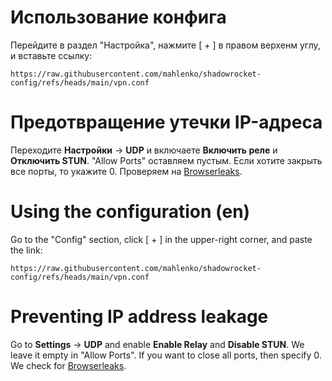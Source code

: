# Использование конфига
Перейдите в раздел "Настройка", нажмите [ + ] в правом верхенм углу, и вставьте ссылку:
```
https://raw.githubusercontent.com/mahlenko/shadowrocket-config/refs/heads/main/vpn.conf
```

# Предотвращение утечки IP-адреса
Переходите **Настройки** → **UDP** и включаете **Включить реле** и **Отключить STUN**. "Allow Ports" оставляем пустым. Если хотите закрыть все порты, то укажите 0. Проверяем на [Browserleaks](https://browserleaks.com/dns).

# Using the configuration (en)
Go to the "Config" section, click [ + ] in the upper-right corner, and paste the link:
```
https://raw.githubusercontent.com/mahlenko/shadowrocket-config/refs/heads/main/vpn.conf
```

# Preventing IP address leakage
Go to **Settings** → **UDP** and enable **Enable Relay** and **Disable STUN**. We leave it empty in "Allow Ports". If you want to close all ports, then specify 0. We check for [Browserleaks](https://browserleaks.com/dns ).
